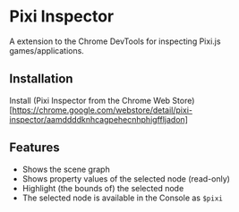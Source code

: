 # Pixi Inspector

A extension to the Chrome DevTools for inspecting Pixi.js games/applications.

## Installation

Install (Pixi Inspector from the Chrome Web Store)[https://chrome.google.com/webstore/detail/pixi-inspector/aamddddknhcagpehecnhphigffljadon]

## Features

* Shows the scene graph 
* Shows property values of the selected node (read-only)
* Highlight (the bounds of) the selected node
* The selected node is available in the Console as `$pixi`
